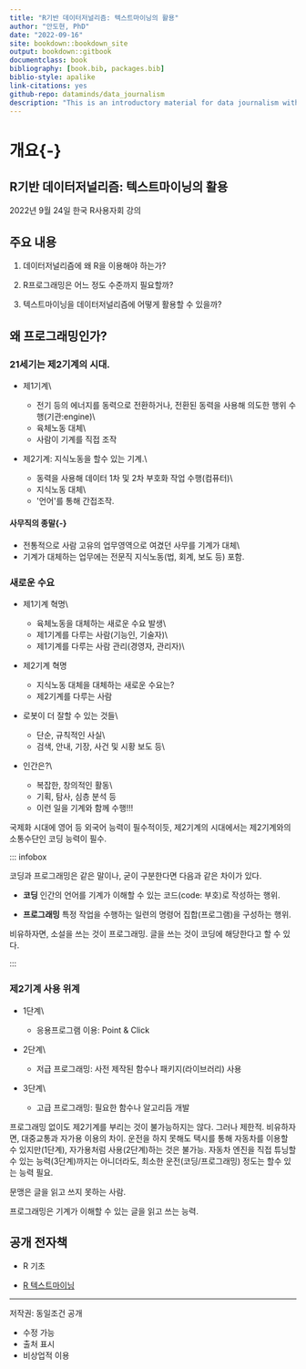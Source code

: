 ```yaml
--- 
title: "R기반 데이터저널리즘: 텍스트마이닝의 활용"
author: "안도현, PhD"
date: "2022-09-16"
site: bookdown::bookdown_site
output: bookdown::gitbook
documentclass: book
bibliography: [book.bib, packages.bib]
biblio-style: apalike
link-citations: yes
github-repo: dataminds/data_journalism
description: "This is an introductory material for data journalism with text mining. The output format for this example is bookdown::gitbook."
---
```




# 개요{-}

## R기반 데이터저널리즘: 텍스트마이닝의 활용

2022년 9월 24일 한국 R사용자회 강의


## 주요 내용

1. 데이터저널리즘에 왜 R을 이용해야 하는가?

2. R프로그래밍은 어느 정도 수준까지 필요할까?

3. 텍스트마이닝을 데이터저널리즘에 어떻게 활용할 수 있을까?

## 왜 프로그래밍인가?

### 21세기는 제2기계의 시대. 

- 제1기계\
  - 전기 등의 에너지를 동력으로 전환하거나, 전환된 동력을 사용해 의도한 행위 수행(기관:engine)\
  - 육체노동 대체\
  - 사람이 기계를 직접 조작

- 제2기계: 지식노동을 할수 있는 기계.\
  - 동력을 사용해 데이터 1차 및 2차 부호화 작업 수행(컴퓨터)\
  - 지식노동 대체\
  - '언어'를 통해 간접조작. 
  
#### 사무직의 종말{-}

- 전통적으로 사람 고유의 업무영역으로 여겼던 사무를 기계가 대체\
- 기계가 대체하는 업무에는 전문직 지식노동(법, 회계, 보도 등) 포함.


### 새로운 수요

- 제1기계 혁명\
  - 육체노동을 대체하는 새로운 수요 발생\
  - 제1기계를 다루는 사람(기능인, 기술자)\
  - 제1기계를 다루는 사람 관리(경영자, 관리자)\

- 제2기계 혁명
  - 지식노동 대체을 대체하는 새로운 수요는?
  - 제2기계를 다루는 사람

- 로봇이 더 잘할 수 있는 것들\
  - 단순, 규칙적인 사실\
  - 검색, 안내, 기장, 사건 및 시황 보도 등\

- 인간은?\
  - 복잡한, 창의적인 활동\
  - 기획, 탐사, 심층 분석 등
  - 이런 일을 기계와 함께 수행!!!

국제화 시대에 영어 등 외국어 능력이 필수적이듯, 제2기계의 시대에서는 제2기계와의 소통수단인 코딩 능력이 필수. 

::: infobox

코딩과 프로그래밍은 같은 말이나, 굳이 구분한다면 다음과 같은 차이가 있다. 

- **코딩**
인간의 언어를 기계가 이해할 수 있는 코드(code: 부호)로 작성하는 행위. 

- **프로그래밍**
특정 작업을 수행하는 일련의 명령어 집합(프로그램)을 구성하는 행위.

비유하자면, 소설을 쓰는 것이 프로그래밍. 글을 쓰는 것이 코딩에 해당한다고 할 수 있다.  

:::


### 제2기계 사용 위계

- 1단계\
  - 응용프로그램 이용: Point & Click

- 2단계\
  - 저급 프로그래밍: 사전 제작된 함수나 패키지(라이브러리) 사용
  
- 3단계\
  - 고급 프로그래밍: 필요한 함수나 알고리듬 개발

프로그래밍 없이도 제2기계를 부리는 것이 불가능하지는 않다. 그러나 제한적. 비유하자면, 대중교통과 자가용 이용의 차이. 운전을 하지 못해도 택시를 통해 자동차를 이용할 수 있지만(1단계), 자가용처럼 사용(2단계)하는 것은 불가능. 자동차 엔진을 직접 튜닝할수 있는 능력(3단계)까지는 아니더라도, 최소한 운전(코딩/프로그래밍) 정도는 할수 있는 능력 필요. 

문맹은 글을 읽고 쓰지 못하는 사람. 

프로그래밍은 기계가 이해할 수 있는 글을 읽고 쓰는 능력. 


## 공개 전자책

- R 기초

- [R 텍스트마이닝](https://r2bit.com/book_tm/)

---
저작권: 동일조건 공개
 - 수정 가능
 - 출처 표시
 - 비상업적 이용
 
 
